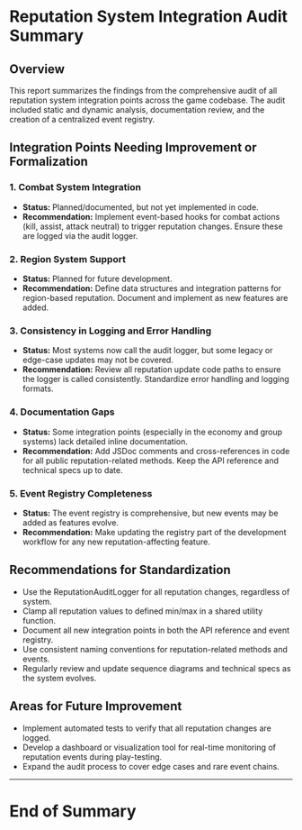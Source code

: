 # Reputation System Integration Audit Summary

## Overview
This report summarizes the findings from the comprehensive audit of all reputation system integration points across the game codebase. The audit included static and dynamic analysis, documentation review, and the creation of a centralized event registry.

## Integration Points Needing Improvement or Formalization

### 1. Combat System Integration
- **Status:** Planned/documented, but not yet implemented in code.
- **Recommendation:** Implement event-based hooks for combat actions (kill, assist, attack neutral) to trigger reputation changes. Ensure these are logged via the audit logger.

### 2. Region System Support
- **Status:** Planned for future development.
- **Recommendation:** Define data structures and integration patterns for region-based reputation. Document and implement as new features are added.

### 3. Consistency in Logging and Error Handling
- **Status:** Most systems now call the audit logger, but some legacy or edge-case updates may not be covered.
- **Recommendation:** Review all reputation update code paths to ensure the logger is called consistently. Standardize error handling and logging formats.

### 4. Documentation Gaps
- **Status:** Some integration points (especially in the economy and group systems) lack detailed inline documentation.
- **Recommendation:** Add JSDoc comments and cross-references in code for all public reputation-related methods. Keep the API reference and technical specs up to date.

### 5. Event Registry Completeness
- **Status:** The event registry is comprehensive, but new events may be added as features evolve.
- **Recommendation:** Make updating the registry part of the development workflow for any new reputation-affecting feature.

## Recommendations for Standardization
- Use the ReputationAuditLogger for all reputation changes, regardless of system.
- Clamp all reputation values to defined min/max in a shared utility function.
- Document all new integration points in both the API reference and event registry.
- Use consistent naming conventions for reputation-related methods and events.
- Regularly review and update sequence diagrams and technical specs as the system evolves.

## Areas for Future Improvement
- Implement automated tests to verify that all reputation changes are logged.
- Develop a dashboard or visualization tool for real-time monitoring of reputation events during play-testing.
- Expand the audit process to cover edge cases and rare event chains.

---

# End of Summary 